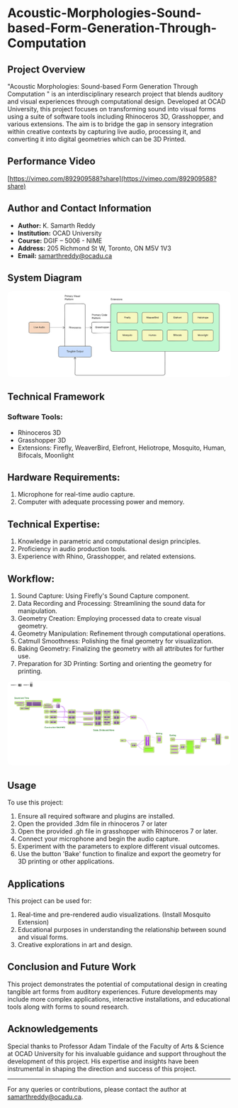 # Acoustic-Morphologies-Sound-based-Form-Generation-Through-Computation

## Project Overview
"Acoustic Morphologies: Sound-based Form Generation Through Computation " is an interdisciplinary research project that blends auditory and visual experiences through computational design. Developed at OCAD University, this project focuses on transforming sound into visual forms using a suite of software tools including Rhinoceros 3D, Grasshopper, and various extensions. The aim is to bridge the gap in sensory integration within creative contexts by capturing live audio, processing it, and converting it into digital geometries which can be 3D Printed.

## Performance Video
[https://vimeo.com/892909588?share](https://vimeo.com/892909588?share)

## Author and Contact Information

- **Author:** K. Samarth Reddy
- **Institution:** OCAD University
- **Course:** DGIF – 5006 - NIME
- **Address:** 205 Richmond St W, Toronto, ON M5V 1V3
- **Email:** samarthreddy@ocadu.ca


## System Diagram
<img src="diagram.png" alt="Algorithm" style="border-radius: 10px;">

## Technical Framework
### Software Tools:

- Rhinoceros 3D
- Grasshopper 3D
- Extensions: Firefly, WeaverBird, Elefront, Heliotrope, Mosquito, Human, Bifocals, Moonlight

## Hardware Requirements:

1. Microphone for real-time audio capture.
2. Computer with adequate processing power and memory.

## Technical Expertise:

1. Knowledge in parametric and computational design principles.
2. Proficiency in audio production tools.
3. Experience with Rhino, Grasshopper, and related extensions.

## Workflow:

1. Sound Capture: Using Firefly's Sound Capture component.
2. Data Recording and Processing: Streamlining the sound data for manipulation.
3. Geometry Creation: Employing processed data to create visual geometry.
4. Geometry Manipulation: Refinement through computational operations.
5. Catmull Smoothness: Polishing the final geometry for visualization.
6. Baking Geometry: Finalizing the geometry with all attributes for further use.
7. Preparation for 3D Printing: Sorting and orienting the geometry for printing.

<img src="algorithm.png" alt="Algorithm" style="border-radius: 10px;">

## Usage
To use this project:

1. Ensure all required software and plugins are installed.
2. Open the provided .3dm file in rhinoceros 7 or later
3. Open the provided .gh file in grasshopper with Rhinoceros 7 or later.
4. Connect your microphone and begin the audio capture.
5. Experiment with the parameters to explore different visual outcomes.
6. Use the button 'Bake' function to finalize and export the geometry for 3D printing or other applications.

## Applications
This project can be used for:

1. Real-time and pre-rendered audio visualizations. (Install Mosquito Extension)
2. Educational purposes in understanding the relationship between sound and visual forms.
3. Creative explorations in art and design.

## Conclusion and Future Work
This project demonstrates the potential of computational design in creating tangible art forms from auditory experiences. Future developments may include more complex applications, interactive installations, and educational tools along with forms to sound research.

## Acknowledgements
Special thanks to Professor Adam Tindale of the Faculty of Arts & Science at OCAD University for his invaluable guidance and support throughout the development of this project. His expertise and insights have been instrumental in shaping the direction and success of this project.

---

For any queries or contributions, please contact the author at samarthreddy@ocadu.ca.